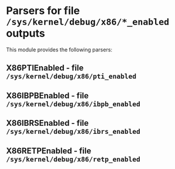 Parsers for file ``/sys/kernel/debug/x86/*_enabled`` outputs
============================================================

This module provides the following parsers:

X86PTIEnabled - file ``/sys/kernel/debug/x86/pti_enabled``
----------------------------------------------------------

X86IBPBEnabled - file ``/sys/kernel/debug/x86/ibpb_enabled``
------------------------------------------------------------

X86IBRSEnabled - file ``/sys/kernel/debug/x86/ibrs_enabled``
------------------------------------------------------------

X86RETPEnabled - file ``/sys/kernel/debug/x86/retp_enabled``
------------------------------------------------------------